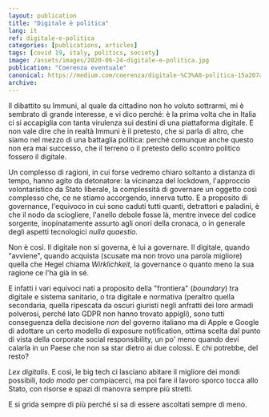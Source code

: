 ```yaml
---
layout: publication
title: "Digitale è politica"
lang: it
ref: digitale-e-politica
categories: [publications, articles]
tags: [covid 19, italy, politics, society]
image: /assets/images/2020-06-24-digitale-e-politica.jpg
publication: "Coerenza eventuale"
canonical: https://medium.com/coerenza/digitale-%C3%A8-politica-15a207abf33d
archive:
---
```


Il dibattito su Immuni, al quale da cittadino non ho voluto sottrarmi, mi è sembrato di grande interesse, e vi dico perché: è la prima volta che in Italia ci si accapiglia con tanta virulenza sui destini di una piattaforma digitale. E non vale dire che in realtà Immuni è il pretesto, che si parla di altro, che siamo nel mezzo di una battaglia politica: perché comunque anche questo non era mai successo, che il terreno o il pretesto dello scontro politico fossero il digitale.

Un complesso di ragioni, in cui forse vedremo chiaro soltanto a distanza di tempo, hanno agito da detonatore: la vicinanza del lockdown, l'approccio volontaristico da Stato liberale, la complessità di governare un oggetto così complesso che, ce ne stiamo accorgendo, innerva tutto. E a proposito di governance, l'equivoco in cui sono caduti tutti quanti, detrattori e paladini, è che il nodo da sciogliere, l'anello debole fosse là, mentre invece del codice sorgente, inopinatamente assurto agli onori della cronaca, o in generale degli aspetti tecnologici *nulla quaestio*.

Non è così. Il digitale non si governa, è lui a governare. Il digitale, quando "avviene", quando acquista (scusate ma non trovo una parola migliore) quella che Hegel chiama *Wirklichkeit*, la governance o quanto meno la sua ragione ce l'ha già in sé.

E infatti i vari equivoci nati a proposito della "frontiera" (*boundary*) tra digitale e sistema sanitario, o tra digitale e normativa (peraltro quella secondaria, quella ripescata da oscuri giuristi negli anfratti dei loro armadi polverosi, perché lato GDPR non hanno trovato appigli), sono tutti conseguenza della decisione *non* del governo italiano ma di Apple e Google di adottare un certo modello di exposure notification, ottima scelta dal punto di vista della corporate social responsibility, un po' meno quando devi calarla in un Paese che non sa star dietro ai due colossi. E chi potrebbe, del resto?

*Lex digitalis*. E così, le big tech ci lasciano abitare il migliore dei mondi possibili, *todo modo* per compiacerci, ma poi fare il lavoro sporco tocca allo Stato, con risorse e spazi di manovra sempre più stretti.

E si grida sempre di più perché si sa di essere ascoltati sempre di meno.
